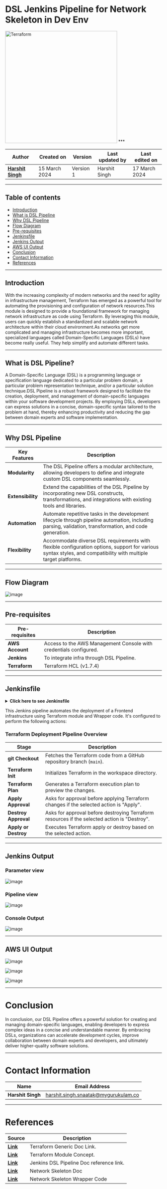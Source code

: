 # DSL Jenkins Pipeline for Network Skeleton in Dev Env

<img width="360" length="100" alt="Terraform" src="https://github.com/CodeOps-Hub/Documentation/assets/156057205/556e50dc-0c8b-4262-be16-2c384d2cfa8a">
***

|   Author        |  Created on   |  Version   | Last updated by  | Last edited on |
| --------------- | --------------| -----------|----------------- | -------------- |
| **[Harshit Singh](https://github.com/Panu-S-Harshit-Ninja-07)**    | 15 March 2024 |  Version 1 | Harshit Singh     | 17 March 2024  |
***
## Table of contents

* [Introduction](#Introduction)
* [What is DSL Pipeline](#What-is-DSL-Pipeline)
* [Why DSL Pipeline](#Why-DSP-Pipeline)
* [Flow Diagram](#Flow-Diagram)
* [Pre-requisites](#Pre-requisites)
* [Jenkinsfile](#Jenkinsfile)
* [Jenkins Output](#Jenkins-Output)
* [AWS UI Output](#AWS-UI-Output)
* [Conclusion](#Conclusion)
* [Contact Information](#Contact-Information)
* [References](#References)

***

## Introduction

With the increasing complexity of modern networks and the need for agility in infrastructure management, Terraform has emerged as a powerful tool for automating the provisioning and configuration of network resources.This module is designed to provide a foundational framework for managing network infrastructure as code using Terraform. By leveraging this module, users can quickly establish a standardized and scalable network architecture within their cloud environment.As networks get more complicated and managing infrastructure becomes more important, specialized languages called Domain-Specific Languages (DSLs) have become really useful. They help simplify and automate different tasks.

***

## What is DSL Pipeline?

A Domain-Specific Language (DSL) is a programming language or specification language dedicated to a particular problem domain, a particular problem representation technique, and/or a particular solution technique.DSL Pipeline is a robust framework designed to facilitate the creation, deployment, and management of domain-specific languages within your software development projects. By employing DSLs, developers can express solutions in a concise, domain-specific syntax tailored to the problem at hand, thereby enhancing productivity and reducing the gap between domain experts and software implementation.
***

## Why DSL Pipeline

| Key Features  | Description                                                                                                              |
|---------------|--------------------------------------------------------------------------------------------------------------------------|
| **Modularity**    | The DSL Pipeline offers a modular architecture, allowing developers to define and integrate custom DSL components seamlessly. |
| **Extensibility** | Extend the capabilities of the DSL Pipeline by incorporating new DSL constructs, transformations, and integrations with existing tools and libraries. |
| **Automation**    | Automate repetitive tasks in the development lifecycle through pipeline automation, including parsing, validation, transformation, and code generation. |
| **Flexibility**   | Accommodate diverse DSL requirements with flexible configuration options, support for various syntax styles, and compatibility with multiple target platforms. |

***

## Flow Diagram
![image](https://github.com/CodeOps-Hub/Documentation/assets/156056444/eba3a9a6-999c-4e25-8c5b-294d676a18c0)

***

## Pre-requisites

| **Pre-requisites** | **Description** |
| ------------------ | ---------------- |
| **AWS Account**    | Access to the AWS Management Console with credentials configured. |
| **Jenkins**        | To integrate infra through DSL Pipeline. |
| **Terraform**      | Terraform HCL (v1.7.4) |

***

## Jenkinsfile

<details>
<summary><strong>Click here to see Jenkinsfile</strong></summary>
<br>

```shell
pipeline {
    agent any
    parameters {
        choice (choices: ['apply', 'destroy'], name: 'ACTION', description: 'Choose terraform ACTION to perform')
        string (defaultValue: 'wrapperCode/Network-Skeleton-Wrapper-Code/Dev-Network-Skeleton-Wrapper-Code', description: 'define path of wrapper code directory', name: 'WrapperPath')
    }

    stages {
        stage('git checkout') {
              steps {
                checkout scmGit(branches: [[name: 'main']], extensions: [], userRemoteConfigs: [[credentialsId: 'Harshit-Github-PAT', url: 'https://github.com/CodeOps-Hub/Terraform-modules.git']])
              }
        }
        stage('Terraform init') {
            steps {
                // script{
                    sh "terraform -chdir='${params.WrapperPath}' init"                    
                //  }
                
            }
        }
        stage('Terraform plan') {
            steps {
                withAWS(credentials: 'HARSHIT_AWS_CREDS') {
                    script{
                        sh "terraform -chdir='${params.WrapperPath}' plan"                    
                    }
                }
            }
        }
        stage('Apply Approval') {
            when {
                expression { params.ACTION == 'apply' }
            }
            steps {
                input 'Do you want to apply Terraform plan?'
            }
        }
        stage('Destroy Approval') {
            when {
                expression { params.ACTION == 'destroy' }
            }
            steps {
                input 'Do you want to perform Terraform destroy?'
            }
        }
        stage('Terraform apply or destroy') {
            steps {
                withAWS(credentials: 'HARSHIT_AWS_CREDS') {
                    script{
                        if (params.ACTION == 'apply') {
                            sh "terraform -chdir='${params.WrapperPath}' apply --auto-approve"
                        } 
                        else if (params.ACTION == 'destroy') {
                            sh "terraform -chdir='${params.WrapperPath}' destroy --auto-approve"
                        }
                    }
                }
            }
        }

    }
}
```
</details>

This Jenkins pipeline automates the deployment of a Frontend infrastructure using Terraform module and Wrapper code. It's configured to perform the following actions:

### Terraform Deployment Pipeline Overview

| Stage                   | Description                                                                                                                                                                      |
|-------------------------|----------------------------------------------------------------------------------------------------------------------------------------------------------------------------------|
| **git Checkout**            | Fetches the Terraform code from a GitHub repository branch (`main`). |
| **Terraform Init**          | Initializes Terraform in the workspace directory. |
| **Terraform Plan**          | Generates a Terraform execution plan to preview the changes. |
| **Apply Approval** | Asks for approval before applying Terraform changes if the selected action is "Apply". |
| **Destroy Approval** | Asks for approval before destroying Terraform resources if the selected action is "Destroy". |
| **Apply or Destroy**        | Executes Terraform apply or destroy based on the selected action. |
***

## Jenkins Output

### Parameter view
![image](https://github.com/CodeOps-Hub/Documentation/assets/156056444/cbfd8525-ec52-4b3f-8d9b-05851f165f37)

### Pipeline view
![image](https://github.com/CodeOps-Hub/Documentation/assets/156056444/115c647e-0d41-4e6e-bbf0-72b98e2f885b)

### Console Output
![image](https://github.com/CodeOps-Hub/Documentation/assets/156056444/ac3377af-1728-4ce2-8344-f1fa92eb2478)

***

## AWS UI Output 

![image](https://github.com/CodeOps-Hub/Documentation/assets/156056444/ba776a8e-a6de-4d0a-b00a-535d08b006ea)

![image](https://github.com/CodeOps-Hub/Documentation/assets/156056444/1fc6665a-95bd-4f6f-9b27-3d300d2b2749)

![image](https://github.com/CodeOps-Hub/Documentation/assets/156056444/a895e9c2-e733-4966-80fa-f0c137dbbf7d)

***

# Conclusion
In conclusion, our DSL Pipeline offers a powerful solution for creating and managing domain-specific languages, enabling developers to express complex ideas in a concise and understandable manner. By embracing DSLs, organizations can accelerate development cycles, improve collaboration between domain experts and developers, and ultimately deliver higher-quality software solutions. 

***

# Contact Information

| **Name** | **Email Address** |
| -------- | ----------------- |
| **Harshit Singh** | harshit.singh.snaatak@mygurukulam.co |

***

# References

| **Source** | **Description** |
| ---------- | --------------- |
| [**Link**](https://github.com/CodeOps-Hub/Documentation/blob/main/Application_CI/Implementation/GenericDoc/Terraform/terraform.md) | Terraform Generic Doc Link. |
| [**Link**](https://developer.hashicorp.com/terraform/language/modules) | Terraform Module Concept. |
| [**Link**](https://medium.com/appgambit/terraform-with-jenkins-pipeline-439babe4095c)  | Jenkins DSL Pipeline Doc reference link. |
| [**Link**](https://github.com/CodeOps-Hub/Terraform-modules/tree/main/Modules/Network_Skeleton_Module) | Network Skeleton Doc |
| [**Link**](https://github.com/CodeOps-Hub/Terraform-modules/tree/main/wrapperCode/Network-Skeleton-Wrapper-Code/Dev-Network-Skeleton-Wrapper-Code) | Network Skeleton Wrapper Code |
